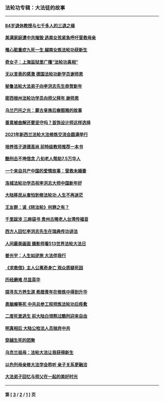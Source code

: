 ### 法轮功专辑：大法徒的故事
---
#### [84岁退休教授与七千多人的三退之缘](../../pages/nf1147481/n13796650.md?11010430) 
#### [美满家庭遭中共摧毁 逃美女孩紧急呼吁营救母亲](../../pages/nf1147481/n13792859.md?11010430) 
#### [罹心脏重症九死一生 越南女炼法轮功获新生](../../pages/nf1147481/n13732766.md?11010430) 
#### [奇女子：上海监狱里广播“法轮功真相”](../../pages/nf1147481/n13726443.md?11010430) 
#### [无以言表的感激 德国法轮功新学员谢师恩](../../pages/nf1147481/n13543790.md?11010430) 
#### [秘鲁法轮大法弟子向李洪志先生恭贺新年](../../pages/nf1147481/n13540182.md?11010430) 
#### [密西根州法轮功学员向师父拜年 谢师恩](../../pages/nf1147481/n13538183.md?11010430) 
#### [乌兰巴托之光：蒙古皇族后裔图雅的故事](../../pages/nf1147481/n13155759.md?11010430) 
#### [善意被曲解还要坚守吗？首饰设计师这样选择](../../pages/nf1147481/n13077575.md?11010430) 
#### [2021年新西兰法轮大法修炼交流会圆满举行](../../pages/nf1147481/n13033149.md?11010430) 
#### [培养孩子道德高尚 前特级教师推荐一本书](../../pages/nf1147481/n12938640.md?11010430) 
#### [酷刑击不垮信念 八旬老人帮助7.5万华人](../../pages/nf1147481/n12880712.md?11010430) 
#### [一个来自共产中国的爱情故事：营救未婚妻](../../pages/nf1147481/n12778386.md?11010430) 
#### [洛城法轮功学员祝李洪志大师中国新年好](../../pages/nf1147481/n12724685.md?11010430) 
#### [大陆移民从害怕到修法轮功 人生不再迷茫](../../pages/nf1147481/n12414325.md?11010430) 
#### [王友群：读《转法轮》何罪之有？](../../pages/nf1147481/n12408647.md?11010430) 
#### [千里跋涉 三麻袋书 贵州古稀老人台湾传福音](../../pages/nf1147481/n12198750.md?11010430) 
#### [西方人回忆李洪志先生在瑞典传功讲法](../../pages/nf1147481/n12099607.md?11010430) 
#### [人间最美画面 摄影师看513世界法轮大法日](../../pages/nf1147481/n12094118.md?11010430) 
#### [姜光宇：人生如逆旅 大法伴我行](../../pages/nf1147481/n12088664.md?11010430) 
#### [《求救信》主人公离奇身亡 观众质疑死因](../../pages/nf1147481/n11845215.md?11010430) 
#### [历经磨难 尽显英华](../../pages/nf1147481/n11723297.md?11010430) 
#### [探寻东方养生道 希腊青年在修炼中得到升华](../../pages/nf1147481/n11494502.md?11010430) 
#### [患脑瘤等死 中共总参工程师炼法轮功后痊愈](../../pages/nf1147481/n11466682.md?11010430) 
#### [二度死里逃生 前大陆白领熬过酷刑迎来自由](../../pages/nf1147481/n11368594.md?11010430) 
#### [明真相后 大陆公检法人员抛弃中共](../../pages/nf1147481/n11358618.md?11010430) 
#### [穿越生死的团聚](../../pages/nf1147481/n11258922.md?11010430) 
#### [乌克兰祖母：法轮大法让我获得新生](../../pages/nf1147481/n11269457.md?11010430) 
#### [以色列母亲修大法学会聆听 亲子关系更融洽](../../pages/nf1147481/n11268195.md?11010430) 
#### [大法弟子回忆与师父在一起的美好时光](../../pages/nf1147481/n11267759.md?11010430) 

---
#### 第 [ [3](./3.md?11010430) / [2](./2.md?11010430) / [1](./1.md?11010430) ] 页
